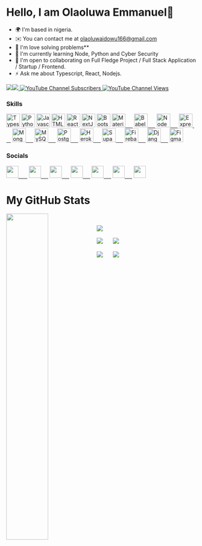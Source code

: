 # Hello, I am Olaoluwa Emmanuel👋

* 🌍  I'm based in nigeria.
* ✉️  You can contact me at [olaoluwaidowu166@gmail.com](mailto:olaoluwaidowu166@gmail.com)
* 🚀  I'm love solving problems**
* 🧠  I'm currently learning Node, Python and Cyber Security
* 🤝  I'm open to collaborating on Full Fledge Project / Full Stack Application / Startup / Frontend.
* ⚡  Ask me about Typescript, React, Nodejs.

<a href="https://twitter.com/iam_OEmmanuel" target="_blank" rel="noreferrer"><img
src="https://img.shields.io/twitter/follow/iam_OEmmanuel?logo=twitter&style=for-the-badge&color=f97316&labelColor=000000"
/></a><a href="https://www.github.com/Emmanuel0846" target="_blank" rel="noreferrer"><img
src="https://img.shields.io/github/followers/Emmanuel0846?logo=github&style=for-the-badge&color=f97316&labelColor=000000" /></a><a href="https://www.youtube.com/channel/UCVbi0DoX-aV-nEUs1kCgYQQ">
  <img alt="YouTube Channel Subscribers" src="https://img.shields.io/youtube/channel/subscribers/UCVbi0DoX-aV-nEUs1kCgYQQ?color=red&logo=youtube&style=for-the-badge&labelColor=ce4630">
</a>
<a href="https://www.youtube.com/channel/UCVbi0DoX-aV-nEUs1kCgYQQ">
  <img alt="YouTube Channel Views" src="https://img.shields.io/youtube/channel/views/UCVbi0DoX-aV-nEUs1kCgYQQ?color=blue&label=View%20count&logo=youtube&style=for-the-badge&labelColor=0b689d">
</a>

### Skills

<p align="left">
<a href="https://www.typescriptlang.org/" target="_blank" rel="noreferrer"><img src="https://raw.githubusercontent.com/danielcranney/readme-generator/main/public/icons/skills/typescript-colored.svg" width="36" height="36" alt="Typescript" /></a>
<a href="https://www.python.org/" target="_blank" rel="noreferrer"><img src="https://raw.githubusercontent.com/danielcranney/readme-generator/main/public/icons/skills/python-colored.svg" width="36" height="36" alt="Python" /></a>
<a href="https://developer.mozilla.org/en-US/docs/Web/JavaScript" target="_blank" rel="noreferrer"><img src="https://raw.githubusercontent.com/danielcranney/readme-generator/main/public/icons/skills/javascript-colored.svg" width="36" height="36" alt="Javascript" /></a>
<a href="https://developer.mozilla.org/en-US/docs/Glossary/HTML5" target="_blank" rel="noreferrer"><img src="https://raw.githubusercontent.com/danielcranney/readme-generator/main/public/icons/skills/html5-colored.svg" width="36" height="36" alt="HTML5" /></a>
<a href="https://reactjs.org/" target="_blank" rel="noreferrer"><img src="https://raw.githubusercontent.com/danielcranney/readme-generator/main/public/icons/skills/react-colored.svg" width="36" height="36" alt="React" /></a>
<a href="https://nextjs.org/docs" target="_blank" rel="noreferrer"><img src="https://raw.githubusercontent.com/danielcranney/readme-generator/main/public/icons/skills/nextjs-colored-dark.svg" width="36" height="36" alt="NextJs" /></a>
<a href="https://getbootstrap.com/" target="_blank" rel="noreferrer"><img src="https://raw.githubusercontent.com/danielcranney/readme-generator/main/public/icons/skills/bootstrap-colored.svg" width="36" height="36" alt="Bootstrap" /></a>
<a href="https://mui.com/" target="_blank" rel="noreferrer"><img src="https://raw.githubusercontent.com/danielcranney/readme-generator/main/public/icons/skills/materialui-colored.svg" width="36" height="36" alt="Material UI" />&nbsp; &nbsp; &nbsp;</a>
<a href="https://babeljs.io/" target="_blank" rel="noreferrer"><img src="https://raw.githubusercontent.com/danielcranney/readme-generator/main/public/icons/skills/babel-colored-dark.svg" width="36" height="36" alt="Babel" />&nbsp; &nbsp; &nbsp;</a>
<a href="https://nodejs.org/en/" target="_blank" rel="noreferrer"><img src="https://raw.githubusercontent.com/danielcranney/readme-generator/main/public/icons/skills/nodejs-colored.svg" width="36" height="36" alt="NodeJS" />&nbsp; &nbsp; &nbsp;</a>
<a href="https://expressjs.com/" target="_blank" rel="noreferrer"><img src="https://raw.githubusercontent.com/danielcranney/readme-generator/main/public/icons/skills/express-colored-dark.svg" width="36" height="36" alt="Express" />&nbsp; &nbsp; &nbsp;</a>
<a href="https://www.mongodb.com/" target="_blank" rel="noreferrer"><img src="https://raw.githubusercontent.com/danielcranney/readme-generator/main/public/icons/skills/mongodb-colored.svg" width="36" height="36" alt="MongoDB" />&nbsp; &nbsp; &nbsp;</a>
<a href="https://www.mysql.com/" target="_blank" rel="noreferrer"><img src="https://raw.githubusercontent.com/danielcranney/readme-generator/main/public/icons/skills/mysql-colored.svg" width="36" height="36" alt="MySQL" />&nbsp; &nbsp; &nbsp;</a>
<a href="https://www.postgresql.org/" target="_blank" rel="noreferrer"><img src="https://raw.githubusercontent.com/danielcranney/readme-generator/main/public/icons/skills/postgresql-colored.svg" width="36" height="36" alt="PostgreSQL" />&nbsp; &nbsp; &nbsp;</a>
<a href="https://www.heroku.com/" target="_blank" rel="noreferrer"><img src="https://raw.githubusercontent.com/danielcranney/readme-generator/main/public/icons/skills/heroku-colored.svg" width="36" height="36" alt="Heroku" />&nbsp; &nbsp; &nbsp;</a>
<a href="https://supabase.io/" target="_blank" rel="noreferrer"><img src="https://raw.githubusercontent.com/danielcranney/readme-generator/main/public/icons/skills/supabase-colored.svg" width="36" height="36" alt="Supabase" />&nbsp; &nbsp; &nbsp;</a>
<a href="https://firebase.google.com/" target="_blank" rel="noreferrer"><img src="https://raw.githubusercontent.com/danielcranney/readme-generator/main/public/icons/skills/firebase-colored.svg" width="36" height="36" alt="Firebase" />&nbsp; &nbsp; &nbsp;</a>
<a href="https://www.djangoproject.com/" target="_blank" rel="noreferrer"><img src="https://raw.githubusercontent.com/danielcranney/readme-generator/main/public/icons/skills/django-colored-dark.svg" width="36" height="36" alt="Django" />&nbsp; &nbsp; &nbsp;</a>
<a href="https://www.figma.com/" target="_blank" rel="noreferrer"><img src="https://raw.githubusercontent.com/danielcranney/readme-generator/main/public/icons/skills/figma-colored.svg" width="36" height="36" alt="Figma" /></a>
</p>


### Socials

<p align="left"> <a href="https://discord.com/users/Emmanuel0846" target="_blank" rel="noreferrer"><img src="https://raw.githubusercontent.com/danielcranney/readme-generator/main/public/icons/socials/discord.svg" width="32" height="32" /> &nbsp; &nbsp; &nbsp;</a>  <a href="https://web.facebook.com/olaoluwa19" target="_blank" rel="noreferrer"><img src="https://raw.githubusercontent.com/danielcranney/readme-generator/main/public/icons/socials/facebook.svg" width="32" height="32" />&nbsp; &nbsp; &nbsp;</a> <a href="https://www.github.com/Emmanuel0846" target="_blank" rel="noreferrer"><img src="https://raw.githubusercontent.com/danielcranney/readme-generator/main/public/icons/socials/github-dark.svg" width="32" height="32" />&nbsp; &nbsp; &nbsp;</a> <a href="https://www.instagram.com/olaoluwa_emmauel/" target="_blank" rel="noreferrer"><img src="https://raw.githubusercontent.com/danielcranney/readme-generator/main/public/icons/socials/instagram.svg" width="32" height="32" />&nbsp; &nbsp; &nbsp;</a> <a href="https://www.linkedin.com/in/olaoluwa-emmanuel/" target="_blank" rel="noreferrer"><img src="https://raw.githubusercontent.com/danielcranney/readme-generator/main/public/icons/socials/linkedin.svg" width="32" height="32" />&nbsp; &nbsp; &nbsp;</a> <a href="https://www.youtube.com/@olaoluwaemmanuel3229" target="_blank" rel="noreferrer"><img src="https://raw.githubusercontent.com/danielcranney/readme-generator/main/public/icons/socials/youtube.svg" width="32" height="32" />&nbsp; &nbsp; &nbsp;</a> <a href="https://twitter.com/iam_OEmmanuel" target="_blank" rel="noreferrer"><img src="https://raw.githubusercontent.com/danielcranney/readme-generator/main/public/icons/socials/twitter.svg" width="32" height="32" /></a></p>

# My GitHub Stats

<img align="left" width="47%" src="https://github-readme-stats.vercel.app/api?username=Emmanuel0846&show_icons=true&theme=radical">
<br>

![](https://github-profile-summary-cards.vercel.app/api/cards/profile-details?username=Emmanuel0846&theme=dracula)
<br><br>
![](https://github-profile-summary-cards.vercel.app/api/cards/repos-per-language?username=Emmanuel0846&theme=dracula) &nbsp; &nbsp; &nbsp;
![](https://github-profile-summary-cards.vercel.app/api/cards/most-commit-language?username=Emmanuel0846&theme=dracula)
<br><br>
![](https://github-profile-summary-cards.vercel.app/api/cards/stats?username=Emmanuel0846&theme=dracula) &nbsp; &nbsp; &nbsp;
![](https://github-profile-summary-cards.vercel.app/api/cards/productive-time?username=Emmanuel0846&theme=dracula)



